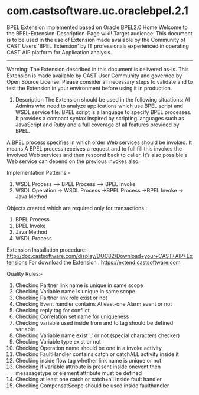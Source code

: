 # com.castsoftware.uc.oraclebpel.2.1
BPEL Extension implemented based on Oracle BPEL2.0
Home
Welcome to the BPEL-Extension-Description-Page wiki!
Target audience: This document is to be used in the use of Extension made available by the Community of CAST Users 'BPEL Extension' by IT professionals experienced in operating CAST AIP platform for Application analysis.
________________________________________
Warning: The Extension described in this document is delivered as-is. This Extension is made available by CAST User Community and governed by Open Source License. Please consider all necessary steps to validate and to test the Extension in your environment before using it in production.
1. Description
The Extension should be used in the following situations: AI Admins who need to analyze applications which use BPEL script and WSDL service file. BPEL script is a language to specify BPEL processes. It provides a compact syntax inspired by scripting languages such as JavaScript and Ruby and a full coverage of all features provided by BPEL.

A BPEL process specifies in which order Web services should be invoked. It means A BPEL process receives a request and to full fill this invokes the involved Web services and then respond back to caller. It’s also possible a Web service can depend on the previous invokes also.

Implementation Patterns:-  

1. WSDL Process --> BPEL Process --> BPEL Invoke
2. WSDL Operation ->  WSDL Process ->BPEL Process ->BPEL Invoke -> Java Method

Objects created which are required only for transactions :
1. BPEL Process
2. BPEL Invoke
3. Java Method
4. WSDL Process


Extension Installation procedure:- 
http://doc.castsoftware.com/display/DOC82/Download+your+CAST+AIP+Extensions
For download the Extension :
https://extend.castsoftware.com

Quality Rules:-
1.  Checking Partner link name is unique in same scope
2.  Checking Variable name is unique in same scope
3.  Checking Partner link role exist or not
3.  Checking Event handler contains Atleast-one Alarm event or not
4.  Checking reply tag for conflict
5.  Checking Correlation set name for uniqueness 
6.  Checking variable used inside from and to tag  should be defined variable
7.  Checking Variable name exist '.' or not (special characters checker)
8.  Checking Variable type exist or not
9.  Checking Operation name should be one in a invoke activity
10. Checking FaultHandler contains catch or catchALL activity inside it
11. Checking inside flow tag whether link name is unique or not
12. Checking if variable attribute is present inside onevent then messsagetype or element attribute must be defined
13. Checking at least one catch or catch=all inside fault handler
14. Checking CompensatScope should be used inside faulthandler
